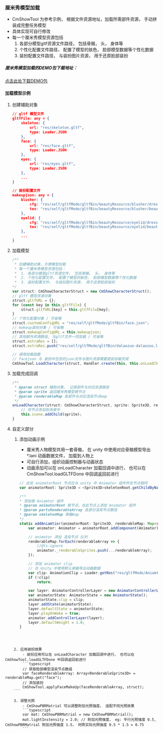 ### 厘米秀模型加载  

- CmShowTool 为参考示例， 根据文件资源地址，加载所需部件资源， 手动拼装成完整任务模型
- 具体实现可自行修改
- 每一个厘米秀模型资源包括
    1. 各部分模型gltf资源文件路径， 包括骨骼， 头， 身体等
    2. 个性化配置文件路径， 配置了模型的肤色， 脸部模型数据等个性化数据
    3. 装扮配置文件路径， 与装扮图片资源， 用于还原脸部装扮



##### 厘米秀模型加载的DEMO包下载地址：

[点击此处下载DEMO包](https://layabox-10028350.cos.ap-shanghai.myqcloud.com/CmShwoDemo.zip)



#### 加载模型示例

1. 创建辅助对象
    ```json
    // gltf 模型文件
    gltfFile: any = {
        skeleton: {
            url: "res/skeleton.gltf",
            type: Loader.JSON
        },
        face: {
            url: "res/face.gltf",
            type: Loader.JSON
        },
        eyes: {
            url: "res/eyes.gltf",
            type: Loader.JSON
        },
		...
	}

    // 装扮配置文件
    makeupjson: any = {
        blusher: {
            cfg: "res/self/gltfMode/gltfBin/beautyResource/blusher/dress.json",
            tex: "res/self/gltfMode/gltfBin/beautyResource/blusher/beauty.png"
        },
        eyelid: {
            cfg: "res/self/gltfMode/gltfBin/beautyResource/eyelid/dress.json",
            tex: "res/self/gltfMode/gltfBin/beautyResource/eyelid/beauty.png"
        },
        ...
    }
    ```
2. 加载模型  
    ```typescript
    /**
     * 创建辅助对象，方便模型加载
     * 每一个厘米秀模型资源包括：
     *  1. 各部分模型gltf资源文件， 包括骨骼， 头， 身体等
     *  2. 个性化配置文件， 配置了模型的肤色， 脸部模型数据等个性化数据
     *  3. 装扮配置文件， 与装扮图片资源， 用于还原脸部装扮
    */
    var struct: CmShowCharacterStruct = new CmShowCharacterStruct();
    // gltf 模型资源对象
    struct.gltfURL = {};
    for (const key in this.gltfFile) {
        struct.gltfURL[key] = this.gltfFile[key];
    }
    // 个性化配置对象 / 可省略
    struct.customConfigURL = "res/self/gltfMode/gltfBin/face.json";
    // makeup装扮对象 / 可省略
    struct.makeupConfigURL = this.makeupjson;
    // 其他额外资源数组, 与gltf文件一同加载 / 可省略
    struct.extraRes = [];
    struct.extraRes.push("res/self/gltfMode/gltfBin/dalaozuo-dalaozuo.lani");

    // 调用加载函数
    // facejson 与 装扮中包含的json文件与图片资源需要提前加载完成
	CmShowTool.LoadCharacter(struct, Handler.create(this, this.onLoadCharacter, [struct]));
    ```
3. 加载完成回调
    ```typescript
    /**
     * @param struct 辅助对象， 记录部件与对应资源路径
     * @param sprite 返回厘米秀模型根节点
     * @param renderableMap 各部件与对应渲染节点map
     */
    onLoadCharacter(struct: CmShowCharacterStruct, sprite: Sprite3D, renderableMap: Map<string, Array<RenderableSprite3D>>) {
        // 将节点添加到场景中
        this.scene.addChild(sprite);
    }
    ```
4. 自定义部分
    1. 添加动画示例
        - 厘米秀人物模型共用一套骨骼， 在 unity 中使用对应骨骼模型导出 *.lani 动画数据文件， 加载到人物上
        - 可自行添加，组织动画控制器与动画状态
        - 动画添加可以在 onLoadCharacter 加载回调中进行， 也可以在 CmShowTool.loadGLTFDone 中回调返回前进行

        ```typescript
        // 此处 animatorRoot 节点应与 unity 中 Animator 组件所在节点相同
        var animatorRoot: Sprite3D = <Sprite3D>skeletonRoot.getChildByName("Group");

        /**
        * 添加根 Aniamtor 组件
        * @param animatorRoot 根节点，在此节点上添加 Animator 组件
        * @param partsRenderableArray 各部分渲染节点数组
        * @param skeletonMap 骨骼map
        */
        static addAniamtior(animatorRoot: Sprite3D, renderableMap: Map<string, Array<RenderableSprite3D>>, skeletonMap: Map<string, Sprite3D>) {
            var animator: Animator = animatorRoot.addComponent(Animator);

            // animator 添加 渲染节点 队列
            renderableMap.forEach(renderableArray => {
                //@ts-ignore
                animator._renderableSprites.push(...renderableArray);
            });

            // 添加 animator clip
            // 在 Unity 中使用默认骨骼导出动画数据
            var clip: AnimationClip = Loader.getRes("res/gltfMode/Aniamtor/dalaozuo-dalaozuo.lani");
            if (!clip)
                return;

            var layer: AnimatorControllerLayer = new AnimatorControllerLayer("test");
            var animatorState: AnimatorState = new AnimatorState();
            animatorState.clip = clip;
            layer.addState(animatorState);
            layer.defaultState = animatorState;
            layer.playOnWake = true;
            animator.addControllerLayer(layer);
            layer.defaultWeight = 1.0;
        }
```
        

        
    2. 应用装扮效果
        - 装扮应用可以在 onLoadCharacter 加载回调中进行， 也可以在 CmShowTool.loadGLTFDone 中回调返回前进行
        ```typescript
        // 获取脸部模型渲染节点数组
        var faceRenderableArray: Array<RenderableSprite3D> = renderableMap.get("face");
        // 添加装扮
        CmShowTool.applyFaceMakeUp(faceRenderableArray, struct);
    ```
    
    3. 调整光照
        - CmShowPBRMatrial 可以调整附加光照强度， 适配不同光照效果
        ```typescript
        var mat: CmShowPBRMatrial = new CmShowPBRMatrial();
        mat.lightInstensity = 2.0; // 附加光照强度， eg: 平行光照强度 0.5, CmShowPBRMatrial 附加光照强度 1.5， 材质实际光照强度 0.5 * 1.5 = 0.75
        ```